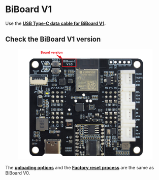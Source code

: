 # BiBoard V1

Use the [**USB Type-C data cable for BiBoard V1**](https://docs.petoi.com/upload-firmware/biboard-v1)**.**

## **Check the BiBoard V1 version**

<figure><img src="../../.gitbook/assets/image (540).png" alt=""><figcaption></figcaption></figure>

The [**uploading options**](biboard-v0.md#uploading-options) and the [**Factory reset process**](biboard-v0.md#factory-reset-process) are the same as BiBoard V0.
